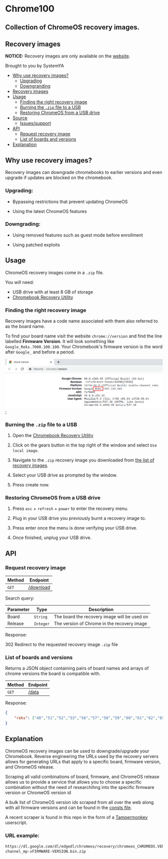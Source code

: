 # Chrome100

## Collection of ChromeOS recovery images.

<!-- REMOVE -->

## Recovery images

**NOTICE:** Recovery images are only available on the [website](https://chrome100.dev).

<!-- REMOVE -->

Brought to you by SystemYA

- [Why use recovery images?](#why-use-recovery-images)
	* [Upgrading](#upgrading)
	* [Downgranding](#downgrading)
- [Recovery images](#recovery-images)
- [Usage](#usage)
	* [Finding the right recovery image](#finding-the-right-recovery-image)
	* [Burning the `.zip` file to a USB](#burning-the-zip-file-to-a-usb)
	* [Restoring ChromeOS from a USB drive](#restoring-chromeos-from-a-usb-drive)
- [Source](https://github.com/sysce/chrome100)
	* [Issues/support](https://github.com/sysce/chrome100/issues)
- [API](#api)
	* [Request recovery image](#request-recovery-image)
	* [List of boards and versions](#list-of-boards-and-versions)
- [Explanation](#explanation)

## Why use recovery images?

Recovery images can downgrade chromebooks to earlier versions and even upgrade if updates are blocked on the chromebook.

### Upgrading:

- Bypassing restrictions that prevent updating ChromeOS

- Using the latest ChromeOS features

### Downgrading:

- Using removed features such as guest mode before enrollment

- Using patched exploits

## Usage

ChromeOS recovery images come in a `.zip` file.

You will need:

- USB drive with at least 8 GB of storage
- [Chromebook Recovery Utility](https://chrome.google.com/webstore/detail/chromebook-recovery-utili/pocpnlppkickgojjlmhdmidojbmbodfm)

### Finding the right recovery image

Recovery images have a code name associated with them also referred to as the board name.

To find your board name visit the website `chrome://version` and find the line labelled **Firmware Version**. It will look something like `Google_Reks.7000.100.100`. Your Chromebook's firmware version is the word after `Google_` and before a period.

![ChromeOS reks version page](./version.png);

### Burning the `.zip` file to a USB

1. Open the [Chromebook Recovery Utility](https://chrome.google.com/webstore/detail/chromebook-recovery-utili/pocpnlppkickgojjlmhdmidojbmbodfm)   

2. Click on the gears button in the top right of the window and select `Use local image`.

3. Navigate to the `.zip` recovery image you downloaded from [the list of recovery images](#recovery-images).

4. Select your USB drive as prompted by the window.

5. Press create now.

### Restoring ChromeOS from a USB drive

1. Press `esc` + `refresh` + `power` to enter the recovery menu.

2. Plug in your USB drive you previously burnt a recovery image to.

3. Press enter once the menu is done verifying your USB drive.

4. Once finished, unplug your USB drive.

## API

### Request recovery image

| Method | Endpoint  |
| - | - |
| `GET` | [/download](/download) |

Search query:

| Parameter | Type     | Description                                     |
| --------- | -------- | ----------------------------------------------- |
| Board     | `String`   | The board the recovery image will be used on  |
| Release   | `Integer`  | The version of Chrome in the recovery image   |

Response: 

302 Redirect to the requested recovery image `.zip` file

### List of boards and versions

Returns a JSON object containing pairs of board names and arrays of chrome versions the board is compatible with. 

| Method | Endpoint |
| - | - |
| `GET` | [/data](/data) |

Response:

```json
{
	"reks": ["48","51","52","53","56","57","58","59","60","61","62","65","66","68","69","70","71","72","73","74","75","76","78","79","80","81","83","84","85","86","87","88","89","90","91"],
}
```

## Explanation

ChromeOS recovery images can be used to downgrade/upgrade your Chromebook. Reverse engineering the URLs used by the recovery servers allows for generating URLs that apply to a specific board, firmware version, and ChromeOS release.

Scraping all valid combinations of board, firmware, and ChromeOS release allows us to provide a service that allows you to choose a specific combination without the need of researchihng into the specific firmware version or ChromeOS version id

A bulk list of ChromeOS version ids scraped from all over the web along with all firmware versions and can be found in the [consts file](consts.js).

A recent scraper is found in this repo in the form of a [Tampermonkey](https://www.tampermonkey.net/) userscript.

### URL example:

```
https://dl.google.com/dl/edgedl/chromeos/recovery/chromeos_CHROMEOS.VERSION.ID_CODENAME_recovery_stable-channel_mp-vFIRMWARE-VERSION.bin.zip
```